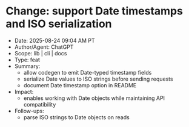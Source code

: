 # Change: support Date timestamps and ISO serialization

- Date: 2025-08-24 09:04 AM PT
- Author/Agent: ChatGPT
- Scope: lib | cli | docs
- Type: feat
- Summary:
  - allow codegen to emit Date-typed timestamp fields
  - serialize Date values to ISO strings before sending requests
  - document Date timestamp option in README
- Impact:
  - enables working with Date objects while maintaining API compatibility
- Follow-ups:
  - parse ISO strings to Date objects on reads
